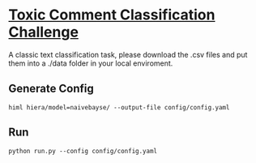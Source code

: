 # [Toxic Comment Classification Challenge](https://www.kaggle.com/c/jigsaw-toxic-comment-classification-challenge)

A classic text classification task,  please download the .csv files and put them into a ./data folder in your local enviroment. 

## Generate Config     
```
himl hiera/model=naivebayse/ --output-file config/config.yaml
```

## Run 
```
python run.py --config config/config.yaml 
```
